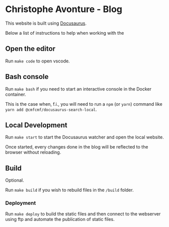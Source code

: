 # Christophe Avonture - Blog

This website is built using [Docusaurus](https://docusaurus.io/).

Below a list of instructions to help when working with the 

## Open the editor

Run `make code` to open vscode.

## Bash console

Run `make bash` if you need to start an interactive console in the Docker container.

This is the case when, f.i., you will need to run a `npm` (or `yarn`) command like `yarn add @cmfcmf/docusaurus-search-local`.

## Local Development

Run `make start` to start the Docusaurus watcher and open the local website.

Once started, every changes done in the blog will be reflected to the browser without reloading.

## Build

Optional.

Run `make build` if you wish to rebuild files in the `/build` folder.

### Deployment

Run `make deploy` to build the static files and then connect to the webserver using ftp and automate the publication of static files.
